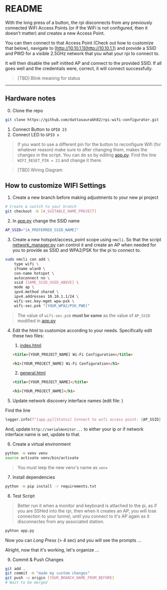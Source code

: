 # README

With the long press of a button, the rpi disconnects from any previously connected WiFi Access Points (or if the WiFi is not configured, then it doesn't matter) and creates a new Access Point. 

You can then connect to that Access Point (Check out how to customize that below), navigate to [http://10.10.1.1](http://10.10.1.1) and provide a SSID and PWD for a visible 2.5GHz network that you what your rpi to connect to. 

It will then disable the self initited AP and connect to the provided SSID. If all goes well and the credentials were, correct, it will connect successfully. 

> [TBD] Blink meaning for status 

---

## Hardware notes

0. Clone the repo

```bash
git clone https://github.com/dattasaurabh82/rpi-wifi-configurator.git
```

1. Connect Button to  `GPIO 23 `
2. Connect LED to  `GPIO x `

> If you want to use a different pin for the button to reconfigure Wifi (for whatever reason) make sure to after changing them, makes the changes in the script. You can do so by editing [app.py](app.py). Find the line `WIFI_RESET_PIN = 23` and change it there. 

> [TBD] Wiring Diagram

## How to customize WIFI Settings

1. Create a new branch before making adjustments to your new pi project

```bash
# Create & switch to your branch
git checkout -b [A_SUITABLE_NAME_PROJECT]
```

2. In [app.py](app.py) change the SSID name

```bash
AP_SSID="[A_PREFERRED_SSID_NAME]"
```

3. Create a new hotspot/access_point scope using `nmcli`. So that the script [network_manager.py](wifi_config/network_manager.py) can control it and create an AP when needed for you to provide as SSID and WPA2/PSK for the pi to connect to.

```bash
sudo nmcli con add \
    type wifi \
    ifname wlan0 \
    con-name hotspot \
    autoconnect no \
    ssid [SAME_SSID_USED_ABOVE] \
    mode ap \
    ipv4.method shared \
    ipv4.addresses 10.10.1.1/24 \
    wifi-sec.key-mgmt wpa-psk \
    wifi-sec.psk "[YOUR_WPA2/PSK_PWD]"
```

> The value of `wifi-sec.psk` __must be same__ as the value of `AP_SSID` modified in [app.py](app.py)

4. Edit the html to customize according to your needs. Specifically edit these two files:
    
    1. [index.html](wifi_config/templates/index.html)

    ```html
    <title>[YOUR_PROJECT_NAME] Wi-Fi Configuration</title>
    ```

    ```html
    <h1>[YOUR_PROJECT_NAME] Wi-Fi Configuration</h1>
    ```

    2. [general.html](wifi_config/templates/general.html)

    ```html
    <title>[YOUR_PROJECT_NAME]</title>
    ```

    ```html
    <h1>[YOUR_PROJECT_NAME]</h1>
    ```

5. Update network discovery interface names (edit file: ) 

Find the line

```python
logger.info(f"[app.py][Status] Connect to wifi access point: {AP_SSID} and go to: http://serialmonitor.local:8080 or http://serialmonitor.lan :8080 to provide 2.5GHz Wifi credentials")
```

And, update `http://serialmonitor...` to either your ip or if network interface name is set, update to that. 


6. Create a virtual environment

```bash
python -m venv venv
source activate venv/bin/activate
```

> You must leep the new venv's name as `venv` 

7. Install dependencies

```bash
python -m pip install -r requirements.txt
```

8. Test Script

> Better run it when a monitor and keyboard is attached to the pi, as if you are SSHed into the rpi, then when it creates an AP, you will lose connection to your tunnel, until you connect to it's AP again as it disconnectes from any associated station.

```bash
pyhton app.py
```

Now you can _Long Press_ (> 4 sec) and you will see the prompts ...

Alright, now that it's working, let's organize ...

9. Commit & Push Changes

```bash
git add .
git commit -m "made my custom changes"
git push -u origin [YOUR_BRANCH_NAME_FROM_BEFORE]
# Wait to be merged
```

